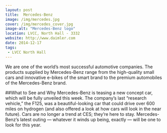 ```yaml
---
layout: post
title:  Mercedes-Benz
image: /img/mercedes.jpg
cover: /img/mercedes_cover.jpg
image-alt: "Mercedes-Benz logo"
location: LVCC, North Hall - 3332
website: http://www.daimler.com
date: 2014-12-17
tags:
 - LVCC North Hall
---
```


We are one of the world’s most successful automotive companies. The products supplied by Mercedes-Benz range from the high-quality small cars and innovative e-bikes of the smart brand to the premium automobiles of the Mercedes-Benz brand.

##What to See and Why
Mercedes-Benz is teasing a new concept car, which will be fully unveiled this week. The company’s last “research vehicle,” the F125, was a beautiful-looking car that could drive over 600 miles on hydrogen (and also offered a look at how cars will look in the near future). Cars are no longer a trend at CES; they’re here to stay. Mercedes-Benz’s latest outing — whatever it winds up being, exactly — will be one to look for this year.


